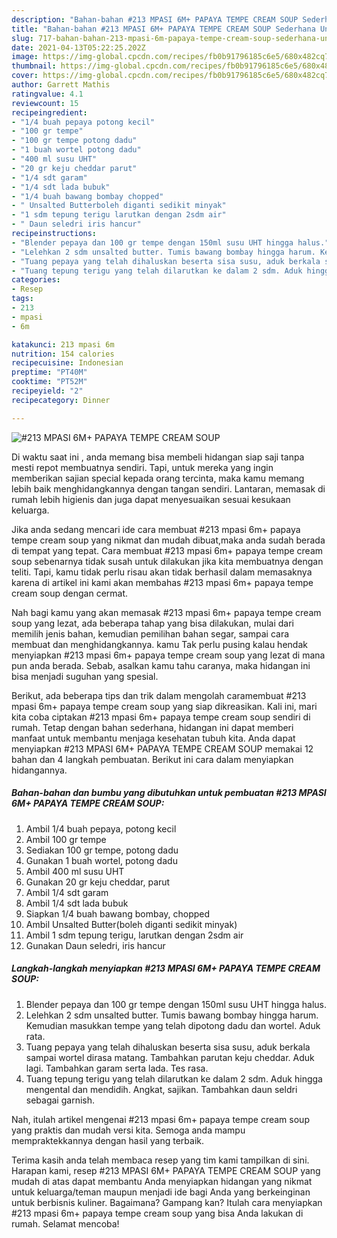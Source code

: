 ```yaml
---
description: "Bahan-bahan #213 MPASI 6M+ PAPAYA TEMPE CREAM SOUP Sederhana Untuk Jualan"
title: "Bahan-bahan #213 MPASI 6M+ PAPAYA TEMPE CREAM SOUP Sederhana Untuk Jualan"
slug: 717-bahan-bahan-213-mpasi-6m-papaya-tempe-cream-soup-sederhana-untuk-jualan
date: 2021-04-13T05:22:25.202Z
image: https://img-global.cpcdn.com/recipes/fb0b91796185c6e5/680x482cq70/213-mpasi-6m-papaya-tempe-cream-soup-foto-resep-utama.jpg
thumbnail: https://img-global.cpcdn.com/recipes/fb0b91796185c6e5/680x482cq70/213-mpasi-6m-papaya-tempe-cream-soup-foto-resep-utama.jpg
cover: https://img-global.cpcdn.com/recipes/fb0b91796185c6e5/680x482cq70/213-mpasi-6m-papaya-tempe-cream-soup-foto-resep-utama.jpg
author: Garrett Mathis
ratingvalue: 4.1
reviewcount: 15
recipeingredient:
- "1/4 buah pepaya potong kecil"
- "100 gr tempe"
- "100 gr tempe potong dadu"
- "1 buah wortel potong dadu"
- "400 ml susu UHT"
- "20 gr keju cheddar parut"
- "1/4 sdt garam"
- "1/4 sdt lada bubuk"
- "1/4 buah bawang bombay chopped"
- " Unsalted Butterboleh diganti sedikit minyak"
- "1 sdm tepung terigu larutkan dengan 2sdm air"
- " Daun seledri iris hancur"
recipeinstructions:
- "Blender pepaya dan 100 gr tempe dengan 150ml susu UHT hingga halus."
- "Lelehkan 2 sdm unsalted butter. Tumis bawang bombay hingga harum. Kemudian masukkan tempe yang telah dipotong dadu dan wortel. Aduk rata."
- "Tuang pepaya yang telah dihaluskan beserta sisa susu, aduk berkala sampai wortel dirasa matang. Tambahkan parutan keju cheddar. Aduk lagi. Tambahkan garam serta lada. Tes rasa."
- "Tuang tepung terigu yang telah dilarutkan ke dalam 2 sdm. Aduk hingga mengental dan mendidih. Angkat, sajikan. Tambahkan daun seldri sebagai garnish."
categories:
- Resep
tags:
- 213
- mpasi
- 6m

katakunci: 213 mpasi 6m 
nutrition: 154 calories
recipecuisine: Indonesian
preptime: "PT40M"
cooktime: "PT52M"
recipeyield: "2"
recipecategory: Dinner

---
```



![#213 MPASI 6M+ PAPAYA TEMPE CREAM SOUP](https://img-global.cpcdn.com/recipes/fb0b91796185c6e5/680x482cq70/213-mpasi-6m-papaya-tempe-cream-soup-foto-resep-utama.jpg)

Di waktu  saat ini , anda memang bisa membeli hidangan siap saji tanpa mesti repot membuatnya sendiri. Tapi, untuk mereka yang ingin memberikan sajian special kepada orang tercinta, maka kamu memang lebih baik menghidangkannya dengan tangan sendiri. Lantaran, memasak di rumah lebih higienis dan juga dapat menyesuaikan sesuai kesukaan keluarga.

Jika anda sedang mencari ide cara membuat #213 mpasi 6m+ papaya tempe cream soup yang nikmat dan mudah dibuat,maka anda sudah berada di tempat yang tepat. Cara membuat #213 mpasi 6m+ papaya tempe cream soup  sebenarnya tidak susah untuk dilakukan jika kita membuatnya dengan teliti. Tapi, kamu tidak perlu risau akan tidak berhasil dalam memasaknya 
karena di artikel ini kami akan membahas #213 mpasi 6m+ papaya tempe cream soup dengan cermat.  



Nah bagi kamu yang akan memasak #213 mpasi 6m+ papaya tempe cream soup yang lezat, ada beberapa tahap yang bisa dilakukan, mulai dari memilih jenis bahan, kemudian pemilihan bahan segar, sampai cara membuat dan menghidangkannya. kamu Tak perlu pusing kalau hendak menyiapkan #213 mpasi 6m+ papaya tempe cream soup yang lezat di mana pun anda berada. Sebab, asalkan kamu  tahu caranya, maka hidangan ini bisa menjadi suguhan yang spesial.

Berikut, ada beberapa tips dan trik dalam mengolah caramembuat #213 mpasi 6m+ papaya tempe cream soup yang siap dikreasikan. Kali ini, mari kita coba ciptakan #213 mpasi 6m+ papaya tempe cream soup sendiri di rumah. Tetap dengan bahan sederhana, hidangan ini dapat memberi manfaat untuk membantu menjaga kesehatan tubuh kita. Anda dapat menyiapkan #213 MPASI 6M+ PAPAYA TEMPE CREAM SOUP memakai 12 bahan dan 4 langkah pembuatan. Berikut ini cara dalam menyiapkan hidangannya.

<!--inarticleads1-->

##### Bahan-bahan dan bumbu yang dibutuhkan untuk pembuatan #213 MPASI 6M+ PAPAYA TEMPE CREAM SOUP:

1. Ambil 1/4 buah pepaya, potong kecil
1. Ambil 100 gr tempe
1. Sediakan 100 gr tempe, potong dadu
1. Gunakan 1 buah wortel, potong dadu
1. Ambil 400 ml susu UHT
1. Gunakan 20 gr keju cheddar, parut
1. Ambil 1/4 sdt garam
1. Ambil 1/4 sdt lada bubuk
1. Siapkan 1/4 buah bawang bombay, chopped
1. Ambil  Unsalted Butter(boleh diganti sedikit minyak)
1. Ambil 1 sdm tepung terigu, larutkan dengan 2sdm air
1. Gunakan  Daun seledri, iris hancur




<!--inarticleads2-->

##### Langkah-langkah menyiapkan #213 MPASI 6M+ PAPAYA TEMPE CREAM SOUP:

1. Blender pepaya dan 100 gr tempe dengan 150ml susu UHT hingga halus.
1. Lelehkan 2 sdm unsalted butter. Tumis bawang bombay hingga harum. Kemudian masukkan tempe yang telah dipotong dadu dan wortel. Aduk rata.
1. Tuang pepaya yang telah dihaluskan beserta sisa susu, aduk berkala sampai wortel dirasa matang. Tambahkan parutan keju cheddar. Aduk lagi. Tambahkan garam serta lada. Tes rasa.
1. Tuang tepung terigu yang telah dilarutkan ke dalam 2 sdm. Aduk hingga mengental dan mendidih. Angkat, sajikan. Tambahkan daun seldri sebagai garnish.




Nah, itulah artikel mengenai  #213 mpasi 6m+ papaya tempe cream soup  yang praktis dan mudah versi kita. Semoga anda mampu mempraktekkannya dengan hasil yang terbaik. 

Terima kasih anda telah membaca resep yang tim kami tampilkan di sini. Harapan kami, resep  #213 MPASI 6M+ PAPAYA TEMPE CREAM SOUP yang mudah di atas dapat membantu Anda menyiapkan hidangan yang nikmat untuk keluarga/teman maupun menjadi ide bagi Anda yang berkeinginan untuk berbisnis kuliner. Bagaimana? Gampang kan? Itulah cara menyiapkan #213 mpasi 6m+ papaya tempe cream soup yang bisa Anda lakukan di rumah. Selamat mencoba!

